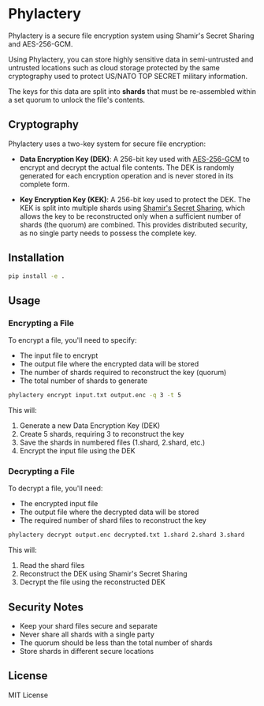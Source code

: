 # Phylactery

Phylactery is a secure file encryption system using Shamir's Secret Sharing and AES-256-GCM.

Using Phylactery, you can store highly sensitive data in semi-untrusted and untrusted locations such as cloud storage protected by the same cryptography used to protect US/NATO TOP SECRET military information. 

The keys for this data are split into **shards** that must be re-assembled within a set quorum to unlock the file's contents. 

## Cryptography

Phylactery uses a two-key system for secure file encryption:

- **Data Encryption Key (DEK)**: A 256-bit key used with [AES-256-GCM](https://en.wikipedia.org/wiki/Advanced_Encryption_Standard) to encrypt and decrypt the actual file contents. The DEK is randomly generated for each encryption operation and is never stored in its complete form.

- **Key Encryption Key (KEK)**: A 256-bit key used to protect the DEK. The KEK is split into multiple shards using [Shamir's Secret Sharing](https://en.wikipedia.org/wiki/Shamir%27s_Secret_Sharing), which allows the key to be reconstructed only when a sufficient number of shards (the quorum) are combined. This provides distributed security, as no single party needs to possess the complete key.


## Installation

```bash
pip install -e .
```

## Usage

### Encrypting a File

To encrypt a file, you'll need to specify:
- The input file to encrypt
- The output file where the encrypted data will be stored
- The number of shards required to reconstruct the key (quorum)
- The total number of shards to generate

```bash
phylactery encrypt input.txt output.enc -q 3 -t 5
```

This will:
1. Generate a new Data Encryption Key (DEK)
2. Create 5 shards, requiring 3 to reconstruct the key
3. Save the shards in numbered files (1.shard, 2.shard, etc.)
4. Encrypt the input file using the DEK

### Decrypting a File

To decrypt a file, you'll need:
- The encrypted input file
- The output file where the decrypted data will be stored
- The required number of shard files to reconstruct the key

```bash
phylactery decrypt output.enc decrypted.txt 1.shard 2.shard 3.shard
```

This will:
1. Read the shard files
2. Reconstruct the DEK using Shamir's Secret Sharing
3. Decrypt the file using the reconstructed DEK

## Security Notes

- Keep your shard files secure and separate
- Never share all shards with a single party
- The quorum should be less than the total number of shards
- Store shards in different secure locations

## License

MIT License
